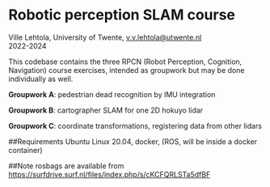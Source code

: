 # Robotic perception SLAM course

Ville Lehtola, University of Twente, v.v.lehtola@utwente.nl   
2022-2024

This codebase contains the three RPCN (Robot Perception, Cognition, Navigation) course exercises,
intended as groupwork but may be done individually as well.

**Groupwork A**: pedestrian dead recognition by IMU integration

**Groupwork B**: cartographer SLAM for one 2D hokuyo lidar

**Groupwork C**: coordinate transformations, registering data from other lidars

##Requirements
Ubuntu Linux 20.04, docker, (ROS, will be inside a docker container)

##Note
rosbags are available from
https://surfdrive.surf.nl/files/index.php/s/cKCFQRLSTa5dfBF
